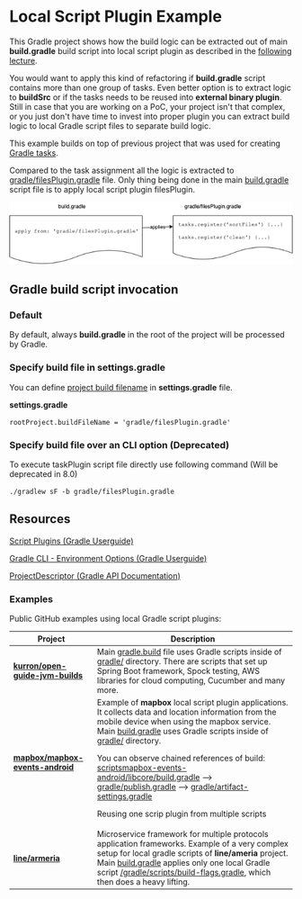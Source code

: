 # Local Script Plugin Example

This Gradle project shows how the build logic can be extracted out of main **build.gradle** build script into local script plugin as described in the [following lecture](https://www.udemy.com/course/gradle-development/learn/lecture/27236536#overview).

You would want to apply this kind of refactoring if **build.gradle** script contains more than one group of tasks.
Even better option is to extract logic to **buildSrc** or if the tasks needs to be reused into **external binary plugin**.
Still in case that you are working on a PoC, your project isn't that complex, or you just don't have time to invest into
proper plugin you can extract build logic to local Gradle script files to separate build logic.

This example builds on top of previous project that was used for creating [Gradle tasks](../../task/file-tasks-assignment-done).

Compared to the task assignment all the logic is extracted to [gradle/filesPlugin.gradle](gradle/filesPlugin.gradle) file.
Only thing being done in the main [build.gradle](build.gradle) script file is to apply local script plugin filesPlugin.

![Local Script Plugin](readme-content/local-script-plugin.png)

## Gradle build script invocation

### Default

By default, always **build.gradle** in the root of the project will be processed by Gradle.

### Specify build file in settings.gradle

You can define [project build filename](https://docs.gradle.org/current/javadoc/org/gradle/api/initialization/ProjectDescriptor.html#setBuildFileName-java.lang.String-) in **settings.gradle** file.

**settings.gradle**
```
rootProject.buildFileName = 'gradle/filesPlugin.gradle'
```

### Specify build file over an CLI option (Deprecated)

To execute taskPlugin script file directly use following command (Will be deprecated in 8.0)

```
./gradlew sF -b gradle/filesPlugin.gradle
```

## Resources

[Script Plugins (Gradle Userguide)](https://docs.gradle.org/current/userguide/plugins.html#sec:script_plugins)

[Gradle CLI - Environment Options (Gradle Userguide)](https://docs.gradle.org/current/userguide/command_line_interface.html#sec:environment_options)

[ProjectDescriptor (Gradle API Documentation)](https://docs.gradle.org/current/javadoc/org/gradle/api/initialization/ProjectDescriptor.html#setBuildFileName-java.lang.String-)

### Examples

Public GitHub examples using local Gradle script plugins:

| Project  | Description |
| ------------- | ------------- |
| **<a href="https://github.com/kurron/open-guide-jvm-builds" target="_blank">kurron/open-guide-jvm-builds</a>** |  Main <a href="https://github.com/kurron/open-guide-jvm-builds/blob/master/build.gradle" target="_blank">gradle.build</a> file uses Gradle scripts inside of <a href="https://github.com/kurron/open-guide-jvm-builds/tree/master/gradle" target="_blank">gradle/</a> directory. There are scripts that set up Spring Boot framework, Spock testing, AWS libraries for cloud computing, Cucumber and many more.  |
| **<a href="https://github.com/mapbox/mapbox-events-android" target="_blank">mapbox/mapbox-events-android</a>** | Example of **mapbox** local script plugin applications. It collects data and location information from the mobile device when using the mapbox service. Main <a href="https://github.com/mapbox/mapbox-events-android/blob/main/build.gradle#L42" target="_blank">build.gradle</a> uses Gradle scripts inside of <a href="https://github.com/mapbox/mapbox-events-android/tree/main/gradle" target="_blank">gradle/</a> directory.<p>You can observe chained references of build:<br/> <a href="https://github.com/mapbox/mapbox-events-android/blob/92b695dabb51be90fcc6d4e5c773e36b066abd22/libcore/build.gradle#L55" target="_blank">scriptsmapbox-events-android/libcore/build.gradle</a> --> <a href="https://github.com/mapbox/mapbox-events-android/blob/92b695dabb51be90fcc6d4e5c773e36b066abd22/gradle/publish.gradle" target="_blank">gradle/publish.gradle</a> --> <a href="https://github.com/mapbox/mapbox-events-android/blob/92b695dabb51be90fcc6d4e5c773e36b066abd22/gradle/artifact-settings.gradle" target="_blank">gradle/artifact-settings.gradle</a></p><p>Reusing one scrip plugin from multiple scripts</p>|
| **<a href="https://github.com/line/armeria" target="_blank">line/armeria</a>** | Microservice framework for multiple protocols application frameworks. Example of a very complex setup for local gradle scripts of **line/ameria** project. Main <a href="https://github.com/line/armeria/blob/master/build.gradle#L25" target="_blank">build.gradle</a> applies only one local Gradle script <a href="https://github.com/line/armeria/blob/master/gradle/scripts/build-flags.gradle" target="_blank">/gradle/scripts/build-flags.gradle</a>, which then does a heavy lifting. |
